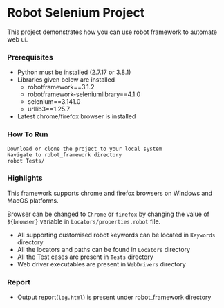 # Robot Selenium Project
This project demonstrates how you can use robot framework to automate web ui.

### Prerequisites
* Python must be installed (2.7.17 or 3.8.1)
* Libraries given below are installed
  * robotframework==3.1.2
  * robotframework-seleniumlibrary==4.1.0
  * selenium==3.141.0
  * urllib3==1.25.7
* Latest chrome/firefox browser is installed

### How To Run
```
Download or clone the project to your local system
Navigate to robot_framework directory
robot Tests/
```

### Highlights
This framework supports chrome and firefox browsers on Windows and MacOS platforms.

Browser can be changed to `Chrome` or `firefox` by changing the value of `${browser}` variable in `Locators/properties.robot` file.
* All supporting customised robot keywords can be located in `Keywords` directory
* All the locators and paths can be found in `Locators` directory
* All the Test cases are present in `Tests` directory
* Web driver executables are present in `WebDrivers` directory

### Report
* Output report(`log.html`) is present under robot_framework directory
